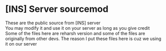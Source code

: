 # [INS] Server sourcemod
These are the public source from [INS] server<br>
You may modify it and use it on your server as long as you give credit<br>
Some of the files here are reharsh version and some of the files are originally from other devs. The reason I put these files here is cuz we using it on our server
